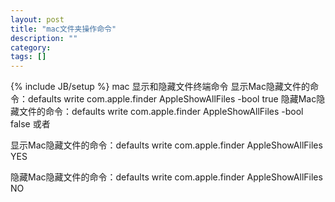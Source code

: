```yaml
---
layout: post
title: "mac文件夹操作命令"
description: ""
category: 
tags: []
---
```

{% include JB/setup %}
mac 显示和隐藏文件终端命令
显示Mac隐藏文件的命令：defaults write com.apple.finder AppleShowAllFiles -bool true
隐藏Mac隐藏文件的命令：defaults write com.apple.finder AppleShowAllFiles -bool false
或者

显示Mac隐藏文件的命令：defaults write com.apple.finder AppleShowAllFiles  YES

隐藏Mac隐藏文件的命令：defaults write com.apple.finder AppleShowAllFiles  NO